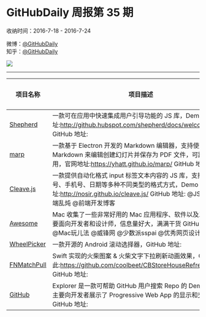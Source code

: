 # GitHubDaily 周报第 35 期

收纳时间：2016-7-18 - 2016-7-24

微博：[@GitHubDaily](https://weibo.com/GitHubDaily)    
知乎：[@GitHubDaily](https://www.zhihu.com/people/githubdaily)

![](https://raw.githubusercontent.com/GitHubDaily/GitHubDaily/master/assets/weixin.png)

---

项目名称 | 项目描述 | 示例图 | 微博
--- | --- | --- | ---
[Shepherd](status.github_url) | 一款可在应用中快速集成用户引导功能的 JS 库，Demo 地址:http://github.hubspot.com/shepherd/docs/welcome/ GitHub 地址: | ![](http://ww4.sinaimg.cn/large/006fiYtfjw1f659941ourj30k20b4jtp.jpg) | [![](https://raw.githubusercontent.com/GitHubDaily/GitHubDaily/master/assets/sina_logo.png)](https://weibo.com/5722964389/Emj7wNw8)
[marp](status.github_url) | 一款基于 Electron 开发的 Markdown 编辑器，支持使用 Markdown 来编辑创建幻灯片并保存为 PDF 文件，可跨平台使用，官网地址:https://yhatt.github.io/marp/ GitHub 地址: | ![](http://ww3.sinaimg.cn/large/006fiYtfjw1f643dkaq8tg30e808itc1.gif) | [![](https://raw.githubusercontent.com/GitHubDaily/GitHubDaily/master/assets/sina_logo.png)](https://weibo.com/5722964389/EcP1zT9A)
[Cleave.js](status.github_url) | 一款提供自动化格式 input 标签文本内容的 JS 库，支持信用卡号、手机号、日期等多种不同类型的格式方式，Demo 地址:http://nosir.github.io/cleave.js/ GitHub 地址: @JS小组 @前端乱炖 @前端开发博客 | ![](http://ww4.sinaimg.cn/large/006fiYtfjw1f62xudhuq7j30k80gqwh0.jpg) | [![](https://raw.githubusercontent.com/GitHubDaily/GitHubDaily/master/assets/sina_logo.png)](https://weibo.com/5722964389/E3pKqO9j)
[Awesome](status.github_url) | Mac 收集了一些非常好用的 Mac 应用程序、软件以及工具，主要面向开发者和设计师，信息量好大，满满干货 GitHub 地址:  @Mac玩儿法 @威锋网 @少数派sspai @优秀网页设计 | ![](http://ww3.sinaimg.cn/large/006fiYtfjw1f61lqob6k1j31hih48u11.jpg) | [![](https://raw.githubusercontent.com/GitHubDaily/GitHubDaily/master/assets/sina_logo.png)](https://weibo.com/5722964389/DFPZofEob)
[WheelPicker](status.github_url) | 一款开源的 Android 滚动选择器，GitHub 地址: | ![](http://ww1.sinaimg.cn/large/006fiYtfjw1f60mjrlyhwg30l7086h4e.gif) | [![](https://raw.githubusercontent.com/GitHubDaily/GitHubDaily/master/assets/sina_logo.png)](https://weibo.com/5722964389/DFI0iwr0v)
[FNMatchPull](status.github_url) | Swift 实现的火柴图案 & 火柴文字下拉刷新动画效果，OC 原版在此:https://github.com/coolbeet/CBStoreHouseRefreshControl GitHub 地址: | ![](http://ww1.sinaimg.cn/large/006fiYtfgw1f5zhqydoong30aa06d4qq.gif) | [![](https://raw.githubusercontent.com/GitHubDaily/GitHubDaily/master/assets/sina_logo.png)](https://weibo.com/5722964389/DFyLpuP8l)
[GitHub](status.github_url) | Explorer 是一款可帮助 GitHub 用户搜索 Repo 的 Demo 项目，主要向开发者展示了 Progressive Web App 的显示和交互效果，GitHub 地址: | ![](http://ww2.sinaimg.cn/large/006fiYtfjw1f5yc2c7a2cg30ad0ih1l2.gif) | [![](https://raw.githubusercontent.com/GitHubDaily/GitHubDaily/master/assets/sina_logo.png)](https://weibo.com/5722964389/DFpjW5fhY)

